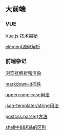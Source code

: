 ## 大前端

### VUE
[Vue.js 技术揭秘](/vue-analysis/)

[element源码解析](/ele-01/)

### 前端杂记
[浏览器解析和渲染](/zaji-06/)

[markdown-it插件](/zaji-05/)

[uppercamelcase用法](/zaji-04/)

[json-templater/string用法](/zaji-03/)

[postcss.parse()方法](/zaji-02/)

[shell中&&和&的区别](/zaji-01/)


<style>
    .theme-default-content.content__default p a {
        margin-left: 30px;
    }
</style>

